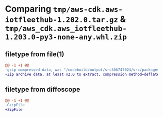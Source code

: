 # Comparing `tmp/aws-cdk.aws-iotfleethub-1.202.0.tar.gz` & `tmp/aws_cdk.aws_iotfleethub-1.203.0-py3-none-any.whl.zip`

## filetype from file(1)

```diff
@@ -1 +1 @@
-gzip compressed data, was "/codebuild/output/src306747024/src/packages/@aws-cdk/aws-iotfleethub/dist/python/aws-cdk.aws-iotfleethub-1.202.0.tar", last modified: Fri May 19 23:12:44 2023, max compression
+Zip archive data, at least v2.0 to extract, compression method=deflate
```

## filetype from diffoscope

```diff
@@ -1 +1 @@
-GzipFile
+ZipFile
```

